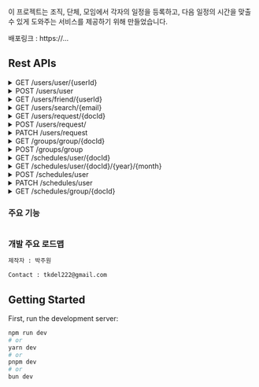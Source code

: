 <html>
이 프로젝트는 조직, 단체, 모임에서 각자의 일정을 등록하고, 다음 일정의 시간을 맞출 수 있게 도와주는 서비스를 제공하기 위해 만들었습니다.

배포링크 : https://...

## Rest APIs

<details>
```bash
hi
```
<summary>
    GET /users/user/{userId}
</summary>
    <p>해당 유저 ID의 정보를 불러옵니다.</p>
    <tr>
    <td>
        <p>params</p>
        <pre>
            {
                "userId": "userId1"
            }
        </pre>
    </td>
    <td>
        <p>body</p>
        <pre>
            NO BODY
        </pre>
    </td>
    <td>
        <p>return</p>
        <pre>
            {
                "docId": "LwRwe9oWbCNlSELYB1Ig",
                "friends": [],
                "picture": "https://www.image.com/123",
                "id": "userId1",
                "name": "userName1",
                "email": "userId1@example.com"
            }
        </pre>
    </td>
    </tr>
</details> 
<details>
<summary>
    POST /users/user
</summary>
    <p>새로운 유저를 등록합니다.</p>
    <tr>
    <td>
        <p>params</p>
        <pre>
            {
                NO PARAMS
            }
        </pre>
    </td>
    <td>
        <p>body</p>
        <pre>
            {
                "docId": "LwRwe9oWbCNlSELYB1Ig",
                "friends": [],
                "picture": "https://www.image.com/123",
                "id": "userId1",
                "name": "userName1",
                "email": "userId1@example.com"
            }
        </pre>
    </td>
    <td>
        <p>return</p>
        <pre>
            {
                    "docId": "user/9zyKWii8ZTREpIX89Ila"
            }
        </pre>
    </td>
    </tr>
</details>
<details>
<summary>
    GET /users/friend/{userId}
</summary>
    <p>해당 User ID에 맞는 유저의 친구들의 모든 정보를 불러옵니다.</p>
    <tr>
    <td>
        <p>params</p>
        <pre>
            {
                "userId": "userId1"
            }
        </pre>
    </td>
    <td>
        <p>body</p>
        <pre>
            NO BODY
        </pre>
    </td>
    <td>
        <p>return</p>
        <pre>
            [
                {
                    "id": "userId10",
                    "name": "userName10",
                    "email": "userId10@example.com",
                    "picture": "https://www.image.com/123"
                },
                {
                    "id": "userId1000",
                    "name": "userName1000",
                    "email": "userId1000example.com",
                    "picture": "https://www.image.com/123"
                }
            ]
        </pre>
    </td>
    </tr>
</details>
<details>
<summary>
    GET /users/search/{email}
</summary>
    <p>해당 email의 문자열을 포함하고 있는 모든 유저들의 정보를 불러옵니다.</p>
    <tr>
    <td>
        <p>params</p>
        <pre>
            {
                "email": "100"
            }
        </pre>
    </td>
    <td>
        <p>body</p>
        <pre>
            NO BODY
        </pre>
    </td>
    <td>
        <p>return</p>
        <pre>
            [
                {
                    "docId": "MevisOHVgIrWtP1GCD4M",
                    "id": "userId100",
                    "name": "userName100",
                    "email": "userId100example.com",
                    "picture": "https://www.image.com/123"
                },
                {
                    "docId": "NX0XL1FdNy6xyP12zjJN",
                    "id": "userId1000",
                    "name": "userName1000",
                    "email": "userId1000example.com",
                    "picture": "https://www.image.com/123"
                },
                {
                    "docId": "RVNbHjjuJxerR920xzLg",
                    "id": "userId10000",
                    "name": "userName10000",
                    "email": "userId10000example.com",
                    "picture": "https://www.image.com/123"
                }
            ]
        </pre>
    </td>
    </tr>
</details>
<details>
<summary>
    GET /users/request/{docId}
</summary>
    <p>해당 Document ID 에 맞는 유저에게 온 친구 요청 정보를 불러옵니다.</p>
    <tr>
    <td>
        <p>params</p>
        <pre>
            {
                "docId": "LwRwe9oWbCNlSELYB1Ig"
            }
        </pre>
    </td>
    <td>
        <p>body</p>
        <pre>
            NO BODY
        </pre>
    </td>
    <td>
        <p>return</p>
        <pre>
            [
                {
                    "docId": "CKalWN2VAQOFHv3oBZjo",
                    "id": "userId10",
                    "name": "userName10",
                    "email": "userId10@example.com",
                    "picture": "https://www.image.com/123"
                },
                {
                    "docId": "NX0XL1FdNy6xyP12zjJN",
                    "id": "userId1000",
                    "name": "userName1000",
                    "email": "userId1000example.com",
                    "picture": "https://www.image.com/123"
                }
            ]
        </pre>
    </td>
    </tr>
</details>
<details>
<summary>
    POST /users/request/
</summary>
    <p>친구 요청 정보를 등록합니다.</p>
    <tr>
    <td>
        <p>params</p>
        <pre>
            {
                NO PARAMS
            }
        </pre>
    </td>
    <td>
        <p>body</p>
        <pre>
            {
                "fromDocId":"NX0XL1FdNy6xyP12zjJN",
                "toDocId":"LwRwe9oWbCNlSELYB1Ig"
            }   
        </pre>
    </td>
    <td>
        <p>return</p>
        <pre>
            {
                "docId": "user/LwRwe9oWbCNlSELYB1Ig/friendRequest/nmgUOFoMN3wEKodIUa3n"
            }
        </pre>
    </td>
    </tr>
</details>
<details>
<summary>
    PATCH /users/request
</summary>
    <p>받은 친구 요청에 대해 승낙 혹은 거절을 합니다. 승낙한 경우에는 유저의 친구 목록이 업데이트 됩니다.</p>
    <tr>
    <td>
        <p>params</p>
        <pre>
            {
                NO PARAMS
            }
        </pre>
    </td>
    <td>
        <p>body</p>
        <pre>
            {
                "userDocId": "LwRwe9oWbCNlSELYB1Ig",
                "applicantDocId": "NX0XL1FdNy6xyP12zjJN",
                "isRejected": false,
                "isAccepted": true
            }
        </pre>
    </td>
    <td>
        <p>return</p>
        <pre>
            {
                NO RETURN
            }
        </pre>
    </td>
    </tr>
</details>
<details>
<summary>
    GET /groups/group/{docId}
</summary>
    <p>해당 Document ID에 맞는 그룹에 소속된 모든 유저들의 정보를 불러옵니다.</p>
    <tr>
    <td>
        <p>params</p>
        <pre>
            {
                "docId": "MNhtBTzi353c7LnrbX15"
            }
        </pre>
    </td>
    <td>
        <p>body</p>
        <pre>
            {
                NO BODY
            }
        </pre>
    </td>
    <td>
        <p>return</p>
        <pre>
            [
                {
                    "docId": "MNhtBTzi353c7LnrbX15",
                    "title": "new Group",
                    "members": [
                        {
                                    "docId": "NX0XL1FdNy6xyP12zjJN",
                                    "id": "userId1000",
                                    "name": "userName1000",
                                    "email": "userId1000example.com",
                                    "picture": "https://www.image.com/123"
                                },
                                {
                                    "docId": "CKalWN2VAQOFHv3oBZjo",
                                    "id": "userId10",
                                    "name": "userName10",
                                    "email": "userId10@example.com",
                                    "picture": "https://www.image.com/123"
                                }
                    ]
                }
            ]
        </pre>
    </td>
    </tr>
</details>
<details>
<summary>
    POST /groups/group
</summary>
    <p>새로운 그룹을 등록합니다.</p>
    <tr>
    <td>
        <p>params</p>
        <pre>
            {
                NO PARAMS
            }
        </pre>
    </td>
    <td>
        <p>body</p>
        <pre>
            {
                "host": "LwRwe9oWbCNlSELYB1Ig",
                "title":"doc group"
            }
        </pre>
    </td>
    <td>
        <p>return</p>
        <pre>
            {
                "docId": "xXBVDQaaJS4jRfWShnUt"
            }
        </pre>
    </td>
    </tr>
</details>
<details>
<summary>
    GET /schedules/user/{docId}
</summary>
    <p>해당 Document ID에 맞는 유저의 일정을 모두 불러옵니다.</p>
    <p>schedules 의 길이는 96으로 고정되어 있습니다.</p>
    <tr>
    <td>
        <p>params</p>
        <pre>
            {
                "docId": "LwRwe9oWbCNlSELYB1Ig"
            }
        </pre>
    </td>
    <td>
        <p>body</p>
        <pre>
            {
                NO BODY
            }
        </pre>
    </td>
    <td>
        <p>return</p>
        <pre>
            [
                {
                    "userDocId": "LwRwe9oWbCNlSELYB1Ig",
                    "date": {
                        "year": 2023,
                        "month": 10,
                        "date": 9,
                        "day": 5
                    },
                    "schedule": [
                        0,0,0, ... ,0
                    ]
                },
                {
                    "userDocId": "LwRwe9oWbCNlSELYB1Ig",
                    "date": {
                        "year": 2023,
                        "month": 10,
                        "date": 10,
                        "day": 6
                    },
                    "schedule": [
                        0,0,0, ... ,0
                    ]
                }
            ]
        </pre>
    </td>
    </tr>
</details>
<details>
<summary>
    GET /schedules/user/{docId}/{year}/{month}
</summary>
    <p>해당 Document ID에 맞는 유저의 일정 중, 년, 월 조건에 맞는 모든 일정을 불러옵니다.</p>
    <tr>
    <td>
        <p>params</p>
        <pre>
            {
                "docId": "LwRwe9oWbCNlSELYB1Ig",
                "year": "2023",
                "month": "9",
            }
        </pre>
    </td>
    <td>
        <p>body</p>
        <pre>
            {
                NO BODY
            }
        </pre>
    </td>
    <td>
        <p>return</p>
        <pre>
            [
                {
                    "userDocId": "LwRwe9oWbCNlSELYB1Ig",
                    "date": {
                        "year": 2023,
                        "month": 9,
                        "date": 30,
                        "day": 6
                    },
                    "schedule": [
                        0,0,0, ... ,0
                    ]
                }
            ]
        </pre>
    </td>
    </tr>
</details>
<details>
<summary>
    POST /schedules/user
</summary>
    <p>새로운 일정을 등록합니다.</p>
    <p>schedules 의 길이는 96으로 고정되어 있습니다.</p>
    <tr>
    <td>
        <p>params</p>
        <pre>
            {
            NO PARAMS
            }
        </pre>
    </td>
    <td>
        <p>body</p>
        <pre>
            {
                "userDocId":"LwRwe9oWbCNlSELYB1Ig",
                "year":2023,
                "month":10,
                "date":10,
                "day":6,
                "schedule":[
                    0,0,0, ... ,0
                ]
            }
        </pre>
    </td>
    <td>
        <p>return</p>
        <pre>
            {
                "docId": "xtDwKF1NOBCGIL2PUDbn"
            }
        </pre>
    </td>
    </tr>
</details>
<details>
<summary>
    PATCH /schedules/user
</summary>
    <p>일정을 수정합니다.</p>
    <p>schedules 의 길이는 96으로 고정되어 있습니다.</p>
    <tr>
    <td>
        <p>params</p>
        <pre>
            {
                NO PARAMS
            }
        </pre>
    </td>
    <td>
        <p>body</p>
        <pre>
            {
                "userDocId":"LwRwe9oWbCNlSELYB1Ig",
                "year":2023,
                "month":10,
                "date":10,
                "day":6,
                "schedule":[
                    0,0,0, ... ,0
                ]
            }
        </pre>
    </td>
    <td>
        <p>return</p>
        <pre>
            {
                NO RETURN
            }
        </pre>
    </td>
    </tr>
</details>
<details>
<summary>
    GET /schedules/group/{docId}
</summary>
    <p>해당 Document ID에 맞는 그룹의 모든 일정을 불러옵니다.</p>
    <tr>
    <td>
        <p>params</p>
        <pre>
            {
                "docId": "xXBVDQaaJS4jRfWShnUt"
            }
        </pre>
    </td>
    <td>
        <p>body</p>
        <pre>
            {
                NO BODY
            }
        </pre>
    </td>
    <td>
        <p>return</p>
        <pre>
            [
                {
                    "userDocId": "LwRwe9oWbCNlSELYB1Ig",
                    "date": {
                        "year": 2023,
                        "month": 10,
                        "date": 9,
                        "day": 5
                    },
                    "schedule": [
                        0,0,0, ... ,0
                    ]
                },
                {
                    "userDocId": "LwRwe9oWbCNlSELYB1Ig",
                    "date": {
                        "year": 2023,
                        "month": 9,
                        "date": 30,
                        "day": 6
                    },
                    "schedule": [
                        0,0,0, ... ,0
                    ]
                },
                {
                    "userDocId": "LwRwe9oWbCNlSELYB1Ig",
                    "date": {
                        "year": 2023,
                        "month": 10,
                        "date": 10,
                        "day": 6
                    },
                    "schedule": [
                        0,0,0, ... ,0
                    ]
                }
            ]
        </pre>
    </td>
    </tr>
</details>


### 주요 기능
```bash


```

### 개발 주요 로드맵

```bash
제작자 : 박주원

Contact : tkdel222@gmail.com
```


## Getting Started

First, run the development server:

```bash
npm run dev
# or
yarn dev
# or
pnpm dev
# or
bun dev
```